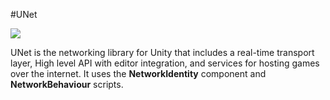 #UNet


![](../uploads/Main/StructUNet.jpg) 


UNet is the networking library for Unity that includes a real-time transport layer, High level API with editor integration, and services for hosting games over the internet. It uses the  __NetworkIdentity__ component and  __NetworkBehaviour__ scripts. 


